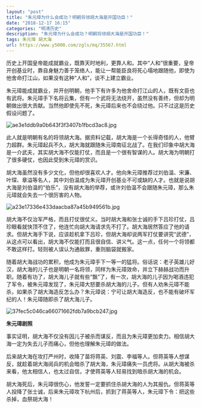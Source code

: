 ```yaml
---
layout: "post"
title: "朱元璋为什么会成功？明朝将领胡大海是开国功臣！"
date: "2018-12-17 16:15"
categories: "明清历史"
description: "朱元璋为什么会成功？明朝将领胡大海是开国功臣！"
tags: 朱元璋 胡大海
url: https://www.y5000.com/zgls/mq/35567.html
---
```






历史上开国皇帝能成就霸业，既靠天时地利，更靠人和。其中“人和”很重要，皇帝开创基业时，靠自身魅力善于笼络人，能让一帮能臣良将死心塌地跟随他，即使为他舍命打江山，如果没有这种“人和”，谈不上建立霸业。

朱元璋能成就霸业，并开创明朝，他手下有许多为他舍命打江山的人，既有文臣也有武将。朱元璋手下名将云集，但有一个武将无法绕开，虽然没有善终，但却为明朝做出很大贡献。当然他即使先不死，朱元璋后来也不会绕过他。只不过这是历史假设问题了。

![ae3e1ddb9a0b643f3f3407b1fbcd3ac8.jpg](https://img.y5000.com/uploads/allimg/181024/ae3e1ddb9a0b643f3f3407b1fbcd3ac8.jpg)

此人就是明朝有名的将领胡大海。据资料记载，胡大海是一个长得奇怪的人，他臂力超群。朱元璋起兵不久，胡大海就跟随朱元璋南征北战了。在我们印象中胡大海是一介武夫，其实胡大海不仅能打仗，而且是一个很有智谋的人。胡大海为明朝打了很多硬仗，也因此受到朱元璋的赏识。

胡大海虽然没有多少文化，但他却很喜欢人才。他向朱元璋推荐过刘伯温、宋濂、叶琛、章溢等名人，其中刘伯温成为朱元璋开创基业不可或缺的人才。也就是说胡大海是刘伯温的“伯乐”，没有胡大海的举荐，或许刘伯温不会跟随朱元璋，那么朱元璋就会失去一个很厉害的人物。

![a23e17336e433daacba87a45b949561b.jpg](https://img.y5000.com/uploads/allimg/181024/a23e17336e433daacba87a45b949561b.jpg)

胡大海不仅治军严格，而且打仗很仗义。当时胡大海和张士诚的手下吕珍打仗，吕珍眼看就快顶不住了，他连忙向胡大海请求先不打了。胡大海居然答应了他的请求。但胡大海手下说，应该趁机拿下吕珍，但胡大海却说两军打仗要讲究“武德”，从这点可以看出，胡大海不仅能打而且很自信、讲义气。这一点，任何一个将领都不敢这样打。轻则被人误认为通敌罪，重则脑袋就搬家。

随着胡大海战功的累积，他成为朱元璋手下一等一的猛将。俗话说：老子英雄儿好汉，胡大海的儿子也是明朝一名将领，同样为朱元璋效命，并立下赫赫战功而升职。随着有功了，胡大海儿子就有些“飘”了，有一次，胡大海的儿子因为喝酒违犯了军令，被朱元璋发现了，朱元璋大怒要杀胡大海的儿子。但有人劝朱元璋不能杀，如果杀了胡大海造反怎么办？朱元璋说：宁可让胡大海造反，也不能有破坏军纪的人！朱元璋随即杀了胡大海儿子。

![37fec5c046ca66071662fdb7a9bcb247.jpg](https://img.y5000.com/uploads/allimg/181024/37fec5c046ca66071662fdb7a9bcb247.jpg)

 **朱元璋剧照**

事实证明，胡大海不仅没有因儿子被杀而谋反，而且为朱元璋更加卖力。相信胡大海一定为失去儿子而痛心，但他也理解朱元璋的做法。

后来胡大海在攻打严州时，收降了苗将蒋英、刘震、李福等人。但蒋英等人想谋反，就趁着胡大海阅兵的机会暗杀了胡大海，朱元璋痛失一员虎将。从胡大海被杀来看，他太相信人，也太过自信，才使蒋英等人轻易找到暗杀胡大海的机会。

胡大海死后，朱元璋很伤心，他发誓一定要抓住杀胡大海的人为其报仇。但蒋英等人投降了张士诚，后来朱元璋攻下杭州后，抓到了蒋英等人，朱元璋下令：把这些杀掉，血祭胡大海！
